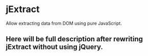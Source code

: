 # jExtract
Allow extracting data from DOM using pure JavaScript. 
## Here will be full description after rewriting jExtract without using jQuery.
